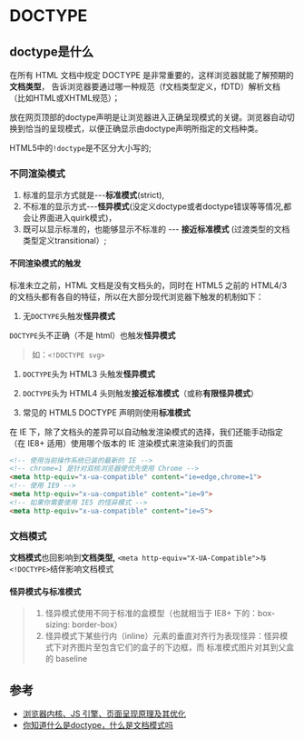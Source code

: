 # DOCTYPE

## doctype是什么

在所有 HTML 文档中规定 DOCTYPE 是非常重要的，这样浏览器就能了解预期的**文档类型**， 告诉浏览器要通过哪一种规范（f文档类型定义，fDTD）解析文档（比如HTML或XHTML规范）；  

放在网页顶部的doctype声明是让浏览器进入正确呈现模式的关键。浏览器自动切换到恰当的呈现模式，以便正确显示由doctype声明所指定的文档种类。

HTML5中的`!doctype`是不区分大小写的;

### 不同渲染模式

1. 标准的显示方式就是---**标准模式**\(strict\),
2. 不标准的显示方式---**怪异模式**\(没定义doctype或者doctype错误等等情况,都会让界面进入quirk模式\)，
3. 既可以显示标准的，也能够显示不标准的 --- **接近标准模式** \(过渡类型的文档类型定义transitional）;

#### 不同渲染模式的触发

标准未立之前，HTML 文档是没有文档头的，同时在 HTML5 之前的 HTML4/3 的文档头都有各自的特征，所以在大部分现代浏览器下触发的机制如下：

1. 无`DOCTYPE`头触发**怪异模式**

`DOCTYPE`头不正确（不是 html）也触发**怪异模式**

> 如：`<!DOCTYPE svg>`

1. `DOCTYPE`头为 HTML3 头触发**怪异模式**

2. `DOCTYPE`头为 HTML4 头则触发**接近标准模式**（或称**有限怪异模式**）

3. 常见的 HTML5 DOCTYPE 声明则使用**标准模式**

在 IE 下，除了文档头的差异可以自动触发渲染模式的选择，我们还能手动指定（在 IE8+ 适用）使用哪个版本的 IE 渲染模式来渲染我们的页面

```html
<!-- 使用当前操作系统已装的最新的 IE -->
<!-- chrome=1 是针对双核浏览器使优先使用 Chrome -->
<meta http-equiv="x-ua-compatible" content="ie=edge,chrome=1">
<!-- 使用 IE9 -->
<meta http-equiv="x-ua-compatible" content="ie=9">
<!-- 如果你需要使用 IE5 的怪异模式 -->
<meta http-equiv="x-ua-compatible" content="ie=5">
```

### 文档模式

**文档模式**也回影响到**文档类型,** `<meta http-equiv="X-UA-Compatible">与<!DOCTYPE>`结伴影响文档模式

#### 怪异模式与标准模式

> 1. 怪异模式使用不同于标准的盒模型（也就相当于 IE8+ 下的：box-sizing: border-box）
> 2. 怪异模式下某些行内（inline）元素的垂直对齐行为表现怪异：怪异模式下对齐图片至包含它们的盒子的下边框，而 标准模式图片对其到父盒的 baseline

## 参考

- [浏览器内核、JS 引擎、页面呈现原理及其优化](https://www.zybuluo.com/yangfch3/note/671516)
- [你知道什么是doctype，什么是文档模式吗](http://frontenddev.org/link/do-you-know-what-a-doctype-what-document-model-is.html)



